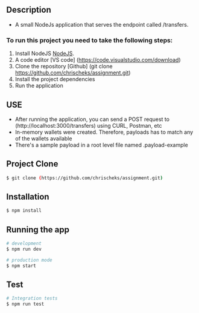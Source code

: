 ## Description

- A small NodeJs application that serves the endpoint called /transfers.

### To run this project you need to take the following steps:

1. Install NodeJS [NodeJS](https://nodejs.org/en/).
1. A code editor [VS code] (https://code.visualstudio.com/download)
1. Clone the repository [Github] (git clone https://github.com/chrischeks/assignment.git)
1. Install the project dependencies
1. Run the application

## USE

- After running the application, you can send a POST request to (http://localhost:3000/transfers) using CURL, Postman, etc
- In-memory wallets were created. Therefore, payloads has to match any of the wallets available
- There's a sample payload in a root level file named .payload-example

## Project Clone

```bash
$ git clone (https://github.com/chrischeks/assignment.git)

```

## Installation

```bash
$ npm install
```

## Running the app

```bash
# development
$ npm run dev

# production mode
$ npm start
```

## Test

```bash
# Integration tests
$ npm run test
```
